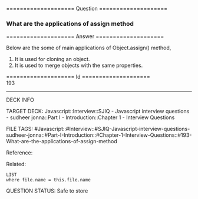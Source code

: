 ==================== Question ====================  

### What are the applications of assign method  

==================== Answer ====================  

Below are the some of main applications of Object.assign() method,

1. It is used for cloning an object.
2. It is used to merge objects with the same properties.

==================== Id ====================  
193

---

DECK INFO

TARGET DECK: Javascript::Interview::SJIQ - Javascript interview questions - sudheer jonna::Part I - Introduction::Chapter 1 - Interview Questions

FILE TAGS: #Javascript::#Interview::#SJIQ-Javascript-interview-questions-sudheer-jonna::#Part-I-Introduction::#Chapter-1-Interview-Questions::#193-What-are-the-applications-of-assign-method

Reference:

Related:

```dataview
LIST
where file.name = this.file.name
```

QUESTION STATUS: Safe to store
